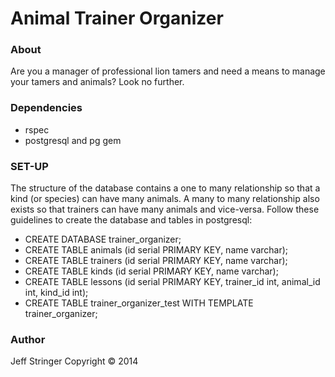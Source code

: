 Animal Trainer Organizer
=======================

### About
Are you a manager of professional lion tamers and need a means to manage your tamers and animals?  Look no further.  

### Dependencies
* rspec
* postgresql and pg gem

### SET-UP
The structure of the database contains a one to many relationship so that a kind (or species) can have many animals. A many to many relationship also exists so that trainers can have many animals and vice-versa. Follow these guidelines to create the database and tables in postgresql:

* CREATE DATABASE trainer_organizer;
* CREATE TABLE animals (id serial PRIMARY KEY, name varchar);
* CREATE TABLE trainers (id serial PRIMARY KEY, name varchar);
* CREATE TABLE kinds (id serial PRIMARY KEY, name varchar);
* CREATE TABLE lessons (id serial PRIMARY KEY, trainer_id int, animal_id int, kind_id int);
* CREATE TABLE trainer_organizer_test WITH TEMPLATE trainer_organizer;

### Author
Jeff Stringer Copyright :copyright: 2014
